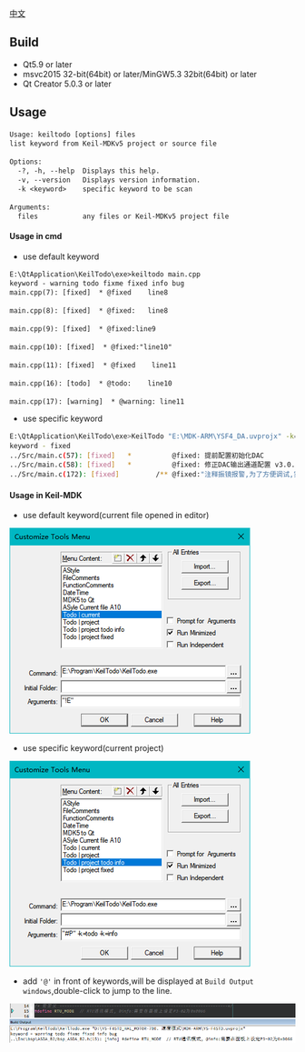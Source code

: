 [中文](readme.zh_CN.md)

## Build 

* Qt5.9 or later
* msvc2015 32-bit(64bit) or later/MinGW5.3 32bit(64bit) or later
* Qt Creator 5.0.3 or later

## Usage

```shell
Usage: keiltodo [options] files
list keyword from Keil-MDKv5 project or source file

Options:
  -?, -h, --help  Displays this help.
  -v, --version   Displays version information.
  -k <keyword>    specific keyword to be scan

Arguments:
  files           any files or Keil-MDKv5 project file
```

#### Usage in cmd

* use default keyword

```shell
E:\QtApplication\KeilTodo\exe>keiltodo main.cpp
keyword - warning todo fixme fixed info bug
main.cpp(7): [fixed]  * @fixed    line8

main.cpp(8): [fixed]  * @fixed:   line8

main.cpp(9): [fixed]  * @fixed:line9

main.cpp(10): [fixed]  * @fixed:"line10"

main.cpp(11): [fixed]  * @fixed    line11

main.cpp(16): [todo]  * @todo:    line10

main.cpp(17): [warning]  * @warning: line11
```

* use specific keyword

```sh
E:\QtApplication\KeilTodo\exe>KeilTodo "E:\MDK-ARM\YSF4_DA.uvprojx" -k=fixed
keyword - fixed
../Src/main.c(57): [fixed]   *          @fixed: 提前配置初始化DAC
../Src/main.c(58): [fixed]   *          @fixed: 修正DAC输出通道配置 v3.0.0 20241522
../Src/main.c(172): [fixed]         /** @fixed:"注释振镜报警,为了方便调试,实装应取消注释" */
```

#### Usage in Keil-MDK

* use default keyword(current file opened in editor)

![image-20240222194158993](readme.assets/image-20240222194158993.png)

* use specific keyword(current project)

![image-20240222194325838](readme.assets/image-20240222194325838.png)

* add `'@'` in front of keywords,will be displayed at `Build Output windows`,double-click to jump to the line.

![image-20240307093731087](readme.assets/image-20240307093731087.png)
